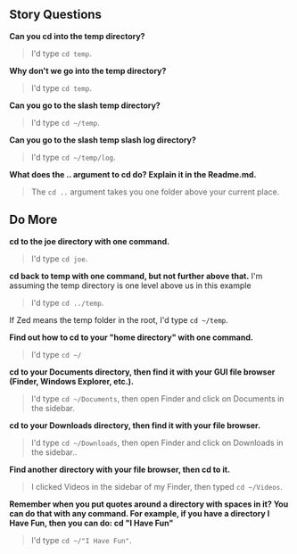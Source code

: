 ## Story Questions

**Can you cd into the temp directory?**
> I'd type `cd temp`.

**Why don't we go into the temp directory?**
> I'd type `cd temp`.

**Can you go to the slash temp directory?**
> I'd type `cd ~/temp`.

**Can you go to the slash temp slash log directory?**
> I'd type `cd ~/temp/log`.

**What does the .. argument to cd do?  Explain it in the Readme.md.**
> The `cd ..` argument takes you one folder above your current place.

## Do More
**cd to the joe directory with one command.**
> I'd type `cd joe`.

**cd back to temp with one command, but not further above that.**
I'm assuming the temp directory is one level above us in this example
> I'd type `cd ../temp`.

If Zed means the temp folder in the root, I'd type `cd ~/temp`.

**Find out how to cd to your "home directory" with one command.**
> I'd type `cd ~/`

**cd to your Documents directory, then find it with your GUI file browser (Finder, Windows Explorer, etc.).**
> I'd type `cd ~/Documents`, then open Finder and click on Documents in the sidebar.

**cd to your Downloads directory, then find it with your file browser.**
> I'd type `cd ~/Downloads`, then open Finder and click on Downloads in the sidebar..

**Find another directory with your file browser, then cd to it.**
> I clicked Videos in the sidebar of my Finder, then typed `cd ~/Videos`. 

**Remember when you put quotes around a directory with spaces in it? You can do that with any command. For example, if you have a directory I Have Fun, then you can do: cd "I Have Fun"**
> I'd type `cd ~/"I Have Fun"`.
